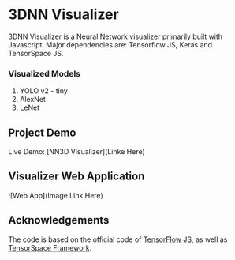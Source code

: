 # 3DNN Visualizer

3DNN Visualizer is a Neural Network visualizer primarily built with Javascript.
Major dependencies are: Tensorflow JS, Keras and TensorSpace JS.

### Visualized Models
1. YOLO v2 - tiny
2. AlexNet
3. LeNet


## Project Demo

Live Demo: [NN3D Visualizer](Linke Here) 


## Visualizer Web Application

![Web App](Image Link Here)


## Acknowledgements
The code is based on the official code of [TensorFlow JS](https://github.com/tensorflow/tfjs-examples), as well as [TensorSpace Framework](https://github.com/tensorspace-team).
